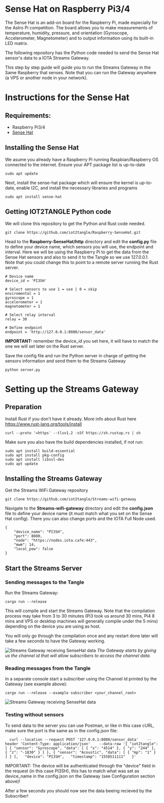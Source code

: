# Sense Hat on Raspberry Pi3/4

The Sense Hat is an add-on board for the Raspberry Pi, made especially for the Astro Pi competition. The board allows you to make measurements of temperature, humidity, pressure, and orientation (Gyroscope, Accelerometer, Magnetometer) and to output information using its built-in LED matrix.

The following repository has the Python code needed to send the Sense Hat sensor's data to a IOTA Streams Gateway. 

This step by step guide will guide you to run the Streams Gateway in the Same Raspberry that senses. Note that you can run the Gateway anywhere (a VPS or another node in your network).


# Instructions for the Sense Hat

## Requirements:

- Raspberry Pi3/4
- [Sense Hat](https://www.raspberrypi.org/products/sense-hat/)

## Installing the Sense Hat

We asume you already have a Raspberry Pi running Raspbian/Raspberry OS connected to the internet. 
Ensure your APT package list is up-to-date

```
sudo apt update
```

Next, install the sense-hat package which will ensure the kernel is up-to-date, enable I2C, and install the necessary libraries and programs

```
sudo apt install sense-hat
```

## Getting IOT2TANGLE Python code

We will clone this repository to get the Python and Rust code needed. 

```
git clone https://github.com/iot2tangle/Raspberry-SenseHat.git
```

Head to the **Raspberry-SenseHat/http** directory and edit the **config.py** file to define your device name, which sensors you will use, the endpoint and interval.
Here we will be using the Raspberry Pi to get the data from the Sense Hat sensors and also to send it to the Tangle so we use 127.0.0.1. 
Note that you could change this to point to a remote server running the Rust server.

```
# Device name
device_id = 'PI3SH'

# Select sensors to use 1 = use | 0 = skip
enviromental = 1
gyroscope = 1
accelerometer = 1
magnetometer = 1

# Select relay interval
relay = 30

# Define endpoint
endpoint = 'http://127.0.0.1:8080/sensor_data'
```

**IMPORTANT:** remember the device_id you set here, it will have to match the one we will set later on the Rust server.

Save the config file and run the Python server in charge of getting the sensors information and send them to the Streams Gateway

`python server.py`

# Setting up the Streams Gateway

## Preparation

Install Rust if you don't have it already. More info about Rust here https://www.rust-lang.org/tools/install

`curl --proto '=https' --tlsv1.2 -sSf https://sh.rustup.rs | sh`

Make sure you also have the build dependencies installed, if not run:  

`sudo apt install build-essential`  
`sudo apt install pkg-config`  
`sudo apt install libssl-dev`  
`sudo apt update`  

## Installing the Streams Gateway

Get the Streams WiFi Gateway repository

`git clone https://github.com/iot2tangle/Streams-wifi-gateway`

Navigate to the **Streams-wifi-gateway** directory and edit the **config.json** file to define your device name (it must match what you set on the Sense Hat config).
There you can also change ports and the IOTA Full Node used.  

  
```
{
    "device_name": "PI3SH", 
    "port": 8080, 
    "node": "https://nodes.iota.cafe:443", 
    "mwm": 14,    
    "local_pow": false     
}
```

## Start the Streams Server

### Sending messages to the Tangle

Run the Streams Gateway:  

`cargo run --release`  

This will compile and start the Streams Gateway. Note that the compilation process may take from 3 to 30 minutes (Pi3 took us around 30 mins, Pi4 8 mins and VPS or desktop machines will generally compile under the 5 mins) depending on the device you are using as host.

You will only go through the compilation once and any restart done later will take a few seconds to have the Gateway working.

![Streams Gateway receiving SenseHat data](https://iot2tangle.io/assets/screenshots/PiSenseHatSend.png)
*The Gateway starts by giving us the channel id that will allow subscribers to access the channel data.*

### Reading messages from the Tangle

In a separate console start a subscriber using the Channel Id printed by the Gateway (see example above):  

`cargo run --release --example subscriber <your_channel_root> `  

![Streams Gateway receiving SenseHat data](https://iot2tangle.io/assets/screenshots/PiSenseHatGet.png)


### Testing without sensors

To send data to the server you can use Postman, or like in this case cURL, make sure the port is the same as in the config.json file:  

`  
curl --location --request POST '127.0.0.1:8080/sensor_data'   
--header 'Content-Type: application/json'   
--data-raw '{
    "iot2tangle": [
        {
            "sensor": "Gyroscope",
            "data": [
                {
                    "x": "4514"
                },
                {
                    "y": "244"
                },
                {
                    "z": "-1830"
                }
            ]
        },
        {
            "sensor": "Acoustic",
            "data": [
                {
                    "mp": "1"
                }
            ]
        }
    ],  
    "device": "PI3SH",  
    "timestamp": "1558511111"  
}'  
`   

IMPORTANT: The device will be authenticated through the "device" field in the request (in this case PI3SH), this has to match what was set as device_name in the config.json on the Gateway (see Configuration section above)!  
  
After a few seconds you should now see the data beeing recieved by the Subscriber!


